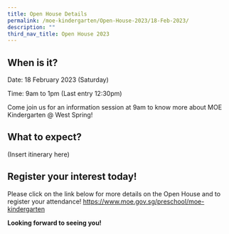 ```yaml
---
title: Open House Details
permalink: /moe-kindergarten/Open-House-2023/18-Feb-2023/
description: ""
third_nav_title: Open House 2023
---
```

## When is it?
Date: 18 February 2023 (Saturday)

Time: 9am to 1pm (Last entry 12:30pm)

Come join us for an information session at 9am to know more about MOE Kindergarten @ West Spring!

## What to expect?
(Insert itinerary here)

## Register your interest today!
Please click on the link below for more details on the Open House and to register your attendance! 
https://www.moe.gov.sg/preschool/moe-kindergarten

**Looking forward to seeing you!**
